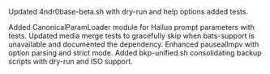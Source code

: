 Updated 4ndr0base-beta.sh with dry-run and help options
added tests.

Added CanonicalParamLoader module for Hailuo prompt parameters with tests.
Updated media merge tests to gracefully skip when bats-support is unavailable and documented the dependency.
Enhanced pauseallmpv with option parsing and strict mode.
Added bkp-unified.sh consolidating backup scripts with dry-run and ISO support.
